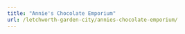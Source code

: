 ```yaml
---
title: "Annie's Chocolate Emporium"
url: /letchworth-garden-city/annies-chocolate-emporium/
---
```

